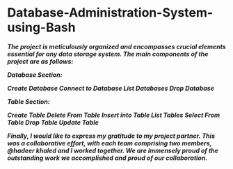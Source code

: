 # Database-Administration-System-using-Bash

***The project is meticulously organized and encompasses crucial elements essential for any data storage system. The main components of the project are as follows:***

***Database Section:***

***Create Database
Connect to Database
List Databases
Drop Database***

***Table Section:***

***Create Table
Delete From Table
Insert into Table
List Tables
Select From Table
Drop Table
Update Table***


***Finally, I would like to express my gratitude to my project partner. This was a collaborative effort, with each team comprising two members, @hadeer khaled and I worked together. We are immensely proud of the outstanding work we accomplished and proud of our collaboration.***
